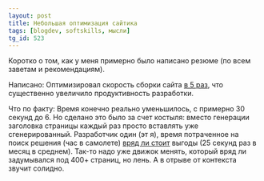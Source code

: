 ```yaml
---
layout: post
title: Небольшая оптимизация сайтика
tags: [blogdev, softskills, мысли]
tg_id: 523
---
```

Коротко о том, как у меня примерно было написано резюме (по всем заветам и рекомендациям).

Написано:
Оптимизировал скорость сборки сайта [в 5 раз](https://github.com/ov7a/ov7a.github.io/commit/84d6382cde3b3200ba4224d9d7c91cfcbc4993e0), что существенно увеличило продуктивность разработки.

Что по факту:
Время конечно реально уменьшилось, с примерно 30 секунд до 6. Но сделано это было за счет костыля: вместо генерации заголовка страницы каждый раз просто вставлять уже сгенерированный. Разработчик один (эт я), время потраченное на поиск решения (час в самолете) [вряд ли стоит](https://xkcd.com/1319/) выгоды (25 секунд раз в месяц в среднем). Так-то надо уже движок менять, который вряд ли задумывался под 400+ страниц, но лень. А в отрыве от контекста звучит солидно.
